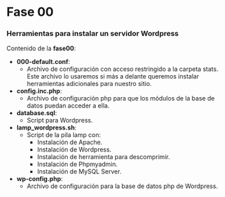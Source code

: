 # Fase 00
### Herramientas para instalar un servidor Wordpress 
Contenido de la **fase00**:
- **000-default.conf**:
	- Archivo de configuración con acceso restringido a la carpeta stats. Este archivo lo usaremos si más a delante queremos instalar herramientas adicionales para nuestro sitio.
- **config.inc.php**:
	- Archivo de configuración php para que los módulos de la base de datos puedan acceder a ella.
- **database.sql**:
	- Script para Wordpress.
- **lamp_wordpress.sh**:
	- Script de la pila lamp con:
		- Instalación de Apache.
		- Instalación de Wordpress.
		- Instalación de herramienta para descomprimir.
		- Instalación de Phpmyadmin.
		- Instalación de MySQL Server.
- **wp-config.php**:
	- Archivo de configuración para la base de datos php de Wordpress.